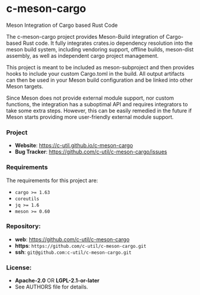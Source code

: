 c-meson-cargo
=============

Meson Integration of Cargo based Rust Code

The c-meson-cargo project provides Meson-Build integration of Cargo-based Rust
code. It fully integrates crates.io dependency resolution into the meson build
system, including vendoring support, offline builds, meson-dist assembly, as
well as independent cargo project management.

This project is meant to be included as meson-subproject and then provides
hooks to include your custom Cargo.toml in the build. All output artifacts can
then be used in your Meson build configuration and be linked into other Meson
targets.

Since Meson does not provide external module support, nor custom functions, the
integration has a suboptimal API and requires integrators to take some extra
steps. However, this can be easily remedied in the future if Meson starts
providing more user-friendly external module support.

### Project

 * **Website**: <https://c-util.github.io/c-meson-cargo>
 * **Bug Tracker**: <https://github.com/c-util/c-meson-cargo/issues>

### Requirements

The requirements for this project are:

 * `cargo >= 1.63`
 * `coreutils`
 * `jq >= 1.6`
 * `meson >= 0.60`

### Repository:

 - **web**:   <https://github.com/c-util/c-meson-cargo>
 - **https**: `https://github.com/c-util/c-meson-cargo.git`
 - **ssh**:   `git@github.com:c-util/c-meson-cargo.git`

### License:

 - **Apache-2.0** OR **LGPL-2.1-or-later**
 - See AUTHORS file for details.
